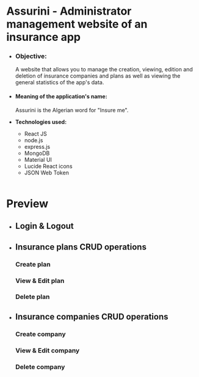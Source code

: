 # Assurini - Administrator management website of an insurance app
<ul>
  <li>
<h3>
  <b>Objective:</b> 
</h3>
<p>A website that allows you to manage the creation, viewing, edition and deletion of insurance companies and plans as well as viewing the general statistics of the app's data.</p>
</li>
  
<li><h4>
  <b>Meaning of the application's name:</b> 
</h4>
<p>Assurini is the Algerian word for "Insure me".</p>
</li>

<li><b>Technologies used:</b></li>
  <ul>
    <li>React JS</li>
    <li>node.js</li>
    <li>express.js</li>
    <li>MongoDB</li>
    <li>Material UI</li>
    <li>Lucide React icons</li>
    <li>JSON Web Token</li>
  </ul>
  <br/>
</ul>

# Preview
<ul>
  <li><h2>Login & Logout</h2>


  </li>
  <li><h2>Insurance plans CRUD operations</h2>
    
  <h3>Create plan</h3>

  <h3>View & Edit plan</h3>

  <h3>Delete plan</h3>

  </li>

  <li><h2>Insurance companies CRUD operations</h2>
    
  <h3>Create company</h3>

  <h3>View & Edit company</h3>

  <h3>Delete company</h3>
  </li>

</ul>
